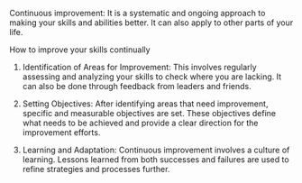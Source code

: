 Continuous improvement:
 It is a systematic and ongoing approach to making your skills and abilities better. 
 It can also apply to other parts of your life.
 
 How to improve your skills continually
 
 1. Identification of Areas for Improvement: 
 This involves regularly assessing and analyzing your skills to check where you are lacking. 
 It can also be done through feedback from leaders and friends.
 
 2. Setting Objectives: 
 After identifying areas that need improvement, specific and measurable objectives are set. 
 These objectives define what needs to be achieved and provide a clear direction for the improvement efforts.
 
 3.  Learning and Adaptation: Continuous improvement involves a culture of learning. 
 Lessons learned from both successes and failures are used to refine strategies and processes further. 